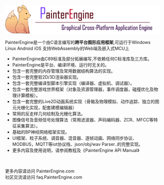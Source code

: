 ![avatar](supports/logo/logo_web.png)
<br>
 <p>PainterEngine是一个由C语言编写的<b>跨平台图形应用框架</b>,可运行于Windows Linux Android iOS 支持WebAssembly的Web端及嵌入式MCU上</p>
<p>
<ul>
   <li>PainterEngine由C89标准及部分拓展编写,不依赖任何C标准库及三方库。</li>
					<li>PainterEngine是平台、编译环境、运行时无关的。</li>
					<li>包含一套完整的内存管理及常用数据结构算法的实现。</li>
					<li>包含一套完整软2D/3D渲染器实现。</li>
					<li>包含一套完整编译型脚本引擎实现（编译器、虚拟机、调试器）。</li>
					<li>包含一套完整游戏世界框架（对象及资源管理器，事件调度器，碰撞优化及物理计算模板）。</li>
					<li>包含一套完整的Live2D动画系统实现（骨骼及物理模拟、动作追踪、独立的图元光栅化实现，配套建模编辑器）</li>
					<li>常用的反走样几何绘制及光栅化算法。</li>
					<li>图像信号及音频信号处理算法（常用滤波器、声码编码器、ZCR、MFCC等特征采集算法）。</li>
					<li>基础的BP神经网络框架实现。</li>
					<li>UI框架、粒子系统、调音器、混音器、逐帧动画、网络同步协议、MODBUS，MQTT等iot协议栈、json/obj/wav Parser..的完整实现。</li>
					<li>更多内容及使用说明，请参阅教程及《PainterEngine API Manual》</li>
</ul>
</p>
<br/><br/>
更多内容请访问 PainterEngine.com
<br/>
社区交流请访问 faq.PainterEngine.com
<br/>
